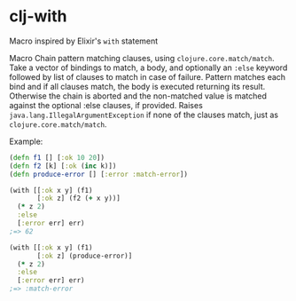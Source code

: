 # clj-with
Macro inspired by Elixir's `with` statement

Macro
  Chain pattern matching clauses, using `clojure.core.match/match`.  Take a vector of
  bindings to match, a body, and optionally an `:else` keyword followed by list
  of clauses to match in case of failure. Pattern matches each bind and if all
  clauses match, the body is executed returning its result. Otherwise the chain
  is aborted and the non-matched value is matched against the optional :else
  clauses, if provided. Raises `java.lang.IllegalArgumentException` if none
  of the clauses match, just as `clojure.core.match/match`.  
  
  
  Example:
```clojure
(defn f1 [] [:ok 10 20])
(defn f2 [k] [:ok (inc k)])
(defn produce-error [] [:error :match-error])

(with [[:ok x y] (f1)
       [:ok z] (f2 (+ x y))]
  (* z 2)
  :else
  [:error err] err)
;=> 62

(with [[:ok x y] (f1)
       [:ok z] (produce-error)]
  (* z 2)
  :else
  [:error err] err)
;=> :match-error
```
